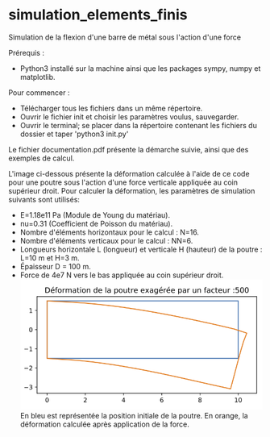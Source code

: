 # simulation_elements_finis
Simulation de la flexion d'une barre de métal sous l'action d'une force

Prérequis :
- Python3 installé sur la machine ainsi que les packages sympy, numpy et matplotlib.

Pour commencer :
- Télécharger tous les fichiers dans un même répertoire.
- Ouvrir le fichier init et choisir les paramètres voulus, sauvegarder.
- Ouvrir le terminal; se placer dans la répertoire contenant les fichiers du dossier et taper 'python3 init.py' 

Le fichier documentation.pdf présente la démarche suivie, ainsi que des exemples de calcul.

L'image ci-dessous présente la déformation calculée à l'aide de ce code pour une poutre sous l'action d'une force verticale appliquée au coin supérieur droit. Pour calculer la déformation, les paramètres de simulation suivants sont utilisés: 
- E=1.18e11 Pa (Module de Young du matériau).
- nu=0.31 (Coefficient de Poisson du matériau).
- Nombre d'éléments horizontaux pour le calcul : N=16.
- Nombre d'éléments verticaux pour le calcul : NN=6.
- Longueurs horizontale L (longueur) et verticale H (hauteur) de la poutre : L=10 m et H=3 m.
- Épaisseur D = 100 m.
- Force de 4e7 N vers le bas appliquée au coin supérieur droit.
![](poutreF.png)
<br/>En bleu est représentée la position initiale de la poutre. En orange, la déformation calculée après application de la force.